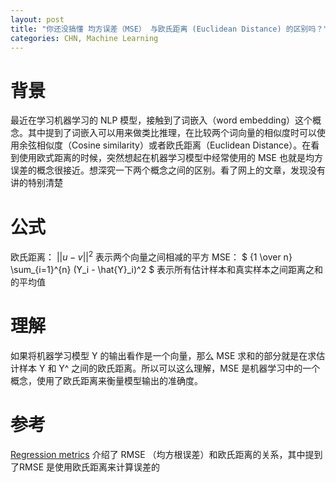 ```yaml
---
layout: post
title: "你还没搞懂 均方误差（MSE） 与欧氏距离 (Euclidean Distance) 的区别吗？"
categories: CHN, Machine Learning
---
```


# 背景
最近在学习机器学习的 NLP 模型，接触到了词嵌入（word embedding）这个概念。其中提到了词嵌入可以用来做类比推理，在比较两个词向量的相似度时可以使用余弦相似度（Cosine similarity）或者欧氏距离（Euclidean Distance）。在看到使用欧式距离的时候，突然想起在机器学习模型中经常使用的 MSE 也就是均方误差的概念很接近。想深究一下两个概念之间的区别。看了网上的文章，发现没有讲的特别清楚
# 公式
欧氏距离： $|| u - v ||^2$ 表示两个向量之间相减的平方
MSE： $ {1 \over n} \sum_{i=1}^{n} (Y_i - \hat{Y}_i)^2 $  表示所有估计样本和真实样本之间距离之和的平均值
# 理解
如果将机器学习模型 Y 的输出看作是一个向量，那么 MSE 求和的部分就是在求估计样本 Y 和 Y^  之间的欧氏距离。所以可以这么理解，MSE 是机器学习中的一个概念，使用了欧氏距离来衡量模型输出的准确度。
# 参考
[Regression metrics](https://apple.github.io/turicreate/docs/userguide/evaluation/regression.html) 介绍了 RMSE （均方根误差）和欧氏距离的关系，其中提到了RMSE 是使用欧氏距离来计算误差的
